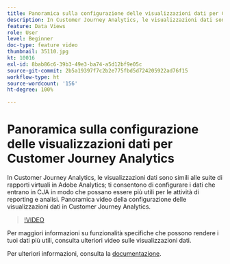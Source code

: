 ```yaml
---
title: Panoramica sulla configurazione delle visualizzazioni dati per Customer Journey Analytics
description: In Customer Journey Analytics, le visualizzazioni dati sono simili alle suite di rapporti virtuali in Adobe Analytics; ti consentono di configurare i dati che entrano in CJA in modo che possano essere più utili per le attività di reporting e analisi. Panoramica video della configurazione delle visualizzazioni dati in Customer Journey Analytics.
feature: Data Views
role: User
level: Beginner
doc-type: feature video
thumbnail: 35110.jpg
kt: 10016
exl-id: 8bab86c6-39b3-49e3-ba74-a5d12bf9e05c
source-git-commit: 2b5a19397f7c2b2e775fbd5d724205922ad76f15
workflow-type: ht
source-wordcount: '156'
ht-degree: 100%

---
```


# Panoramica sulla configurazione delle visualizzazioni dati per Customer Journey Analytics

In Customer Journey Analytics, le visualizzazioni dati sono simili alle suite di rapporti virtuali in Adobe Analytics; ti consentono di configurare i dati che entrano in CJA in modo che possano essere più utili per le attività di reporting e analisi. Panoramica video della configurazione delle visualizzazioni dati in Customer Journey Analytics.

>[!VIDEO](https://video.tv.adobe.com/v/35110/?quality=12&learn=on)

Per maggiori informazioni su funzionalità specifiche che possono rendere i tuoi dati più utili, consulta ulteriori video sulle visualizzazioni dati.

Per ulteriori informazioni, consulta la [documentazione](https://experienceleague.adobe.com/docs/analytics-platform/using/cja-dataviews/data-views.html?lang=it).
